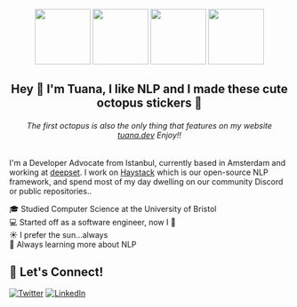 <p align="center">
  <img height="100" src="https://user-images.githubusercontent.com/15802862/220467199-e866f01b-927b-48a9-9761-bd92d8a3f625.png">
  <img height="100" src="https://user-images.githubusercontent.com/15802862/220472775-4f60aba1-8a7d-4f1b-bb50-e96aa2b59173.png">
  <img height="100" src="https://user-images.githubusercontent.com/15802862/220472777-1d1ddad2-c5d4-4c5d-b986-589bdc62960a.png">
  <img height="100" src="https://user-images.githubusercontent.com/15802862/220472778-9c0fe69b-5266-4d15-bd4b-168cf1822adf.png">
</p>


<h2 align="center">
Hey 👋 I'm Tuana, I like NLP and I made these cute octopus stickers 🐙
</h2>

<h6 align="center">
The first octopus is also the only thing that features on my website <a href="https://tuana.dev">tuana.dev</a> Enjoy!!
</h6>

I'm a Developer Advocate from Istanbul, currently based in Amsterdam and working at [deepset](https://github.com/deepeset-ai). I work on [Haystack](https://haystack.deepset.ai) which is our open-source NLP framework, and spend most of my day dwelling on our community Discord or public repositories..

🎓 Studied Computer Science at the University of Bristol  
💻 Started off as a software engineer, now I 🥑  
☀️ I prefer the sun...always  
🧠 Always learning more about NLP

## 💜 Let's Connect!
<a href="https://twitter.com/tuanacelik" target="_blank"><img alt="Twitter" src="https://img.shields.io/badge/twitter-%231DA1F2.svg?&style=for-the-badge&logo=twitter&logoColor=white" /></a>
<a href="https://www.linkedin.com/in/tuanacelik" target="_blank"><img alt="LinkedIn" src="https://img.shields.io/badge/linkedin-%230077B5.svg?&style=for-the-badge&logo=linkedin&logoColor=white" /></a>
